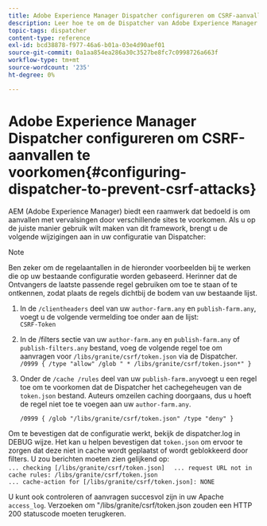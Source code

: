```yaml
---
title: Adobe Experience Manager Dispatcher configureren om CSRF-aanvallen te voorkomen
description: Leer hoe te om de Dispatcher van Adobe Experience Manager te vormen om de aanvallen van het Verzoek van de Vervalsing van de Verkeer van de Deposito's van de Intersite te verhinderen.
topic-tags: dispatcher
content-type: reference
exl-id: bcd38878-f977-46a6-b01a-03e4d90aef01
source-git-commit: 0a1aa854ea286a30c3527be8fc7c0998726a663f
workflow-type: tm+mt
source-wordcount: '235'
ht-degree: 0%

---
```


# Adobe Experience Manager Dispatcher configureren om CSRF-aanvallen te voorkomen{#configuring-dispatcher-to-prevent-csrf-attacks}

AEM (Adobe Experience Manager) biedt een raamwerk dat bedoeld is om aanvallen met vervalsingen door verschillende sites te voorkomen. Als u op de juiste manier gebruik wilt maken van dit framework, brengt u de volgende wijzigingen aan in uw configuratie van Dispatcher:

>[!NOTE]
>
>Ben zeker om de regelaantallen in de hieronder voorbeelden bij te werken die op uw bestaande configuratie worden gebaseerd. Herinner dat de Ontvangers de laatste passende regel gebruiken om toe te staan of te ontkennen, zodat plaats de regels dichtbij de bodem van uw bestaande lijst.

1. In de `/clientheaders` deel van uw `author-farm.any` en `publish-farm.any`, voegt u de volgende vermelding toe onder aan de lijst:\
   `CSRF-Token`
1. In de /filters sectie van uw `author-farm.any` en `publish-farm.any` of `publish-filters.any` bestand, voeg de volgende regel toe om aanvragen voor `/libs/granite/csrf/token.json` via de Dispatcher.\
   `/0999 { /type "allow" /glob " * /libs/granite/csrf/token.json*" }`

1. Onder de `/cache /rules` deel van uw `publish-farm.any`voegt u een regel toe om te voorkomen dat de Dispatcher het cachegeheugen van de `token.json` bestand. Auteurs omzeilen caching doorgaans, dus u hoeft de regel niet toe te voegen aan uw `author-farm.any`.

   `/0999 { /glob "/libs/granite/csrf/token.json" /type "deny" }`

Om te bevestigen dat de configuratie werkt, bekijk de dispatcher.log in DEBUG wijze. Het kan u helpen bevestigen dat `token.json` om ervoor te zorgen dat deze niet in cache wordt geplaatst of wordt geblokkeerd door filters. U zou berichten moeten zien gelijkend op:\
`... checking [/libs/granite/csrf/token.json]  `
`... request URL not in cache rules: /libs/granite/csrf/token.json`\
`... cache-action for [/libs/granite/csrf/token.json]: NONE`

U kunt ook controleren of aanvragen succesvol zijn in uw Apache `access_log`. Verzoeken om &quot;/libs/granite/csrf/token.json zouden een HTTP 200 statuscode moeten terugkeren.
